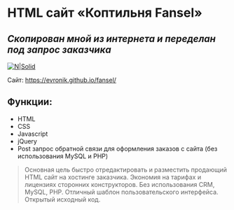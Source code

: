 # HTML сайт «Коптильня Fansel»
## _Скопирован мной из интернета и переделан под запрос заказчика_  

[![N|Solid](https://evronik.github.io/fansel/fansel.jpg)](https://evronik.github.io/fansel/)

Сайт: https://evronik.github.io/fansel/

## Функции:

- HTML
- CSS
- Javascript
- jQuery
- Post запрос обратной связи для оформления заказов с сайта (без использования MySQL и PHP)

> Основная цель быстро отредактировать и разместить продающий HTML сайт на хостинге заказчика.
> Экономия на тарифах и лицензиях сторонних конструкторов.
> Без использования CRM, MySQL, PHP.
> Отличный шаблон пользовательского интерфейса.
> Открытый исходный код.
